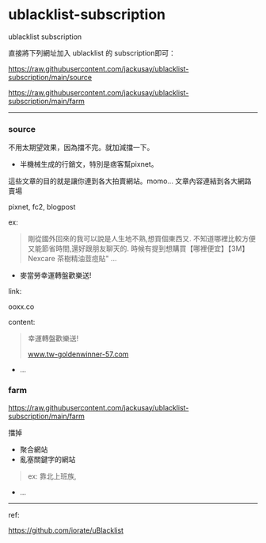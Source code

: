 # ublacklist-subscription
ublacklist subscription

直接將下列網址加入 ublacklist 的 subscription即可：

https://raw.githubusercontent.com/jackusay/ublacklist-subscription/main/source

https://raw.githubusercontent.com/jackusay/ublacklist-subscription/main/farm

---

### source

不用太期望效果，因為擋不完。就加減擋一下。

* 半機械生成的行銷文，特別是痞客幫pixnet。
 
這些文章的目的就是讓你連到各大拍賣網站。momo...
文章內容連結到各大網路賣場

pixnet, fc2, blogpost

ex:

> 剛從國外回來的我可以說是人生地不熟,想買個東西又. 不知道哪裡比較方便又能節省時間,還好跟朋友聊天的. 時候有提到想購買【哪裡便宜】【3M】Nexcare 茶樹精油荳痘貼" ...

* 麥當勞幸運轉盤歡樂送!


link:

ooxx.co

content:

> 幸運轉盤歡樂送!
> 
> www.tw-goldenwinner-57.com

* ...

### farm

https://raw.githubusercontent.com/jackusay/ublacklist-subscription/main/farm

擋掉
* 聚合網站
* 亂塞關鍵字的網站
> ex: 靠北上班族,

* ...

---

ref:

https://github.com/iorate/uBlacklist
